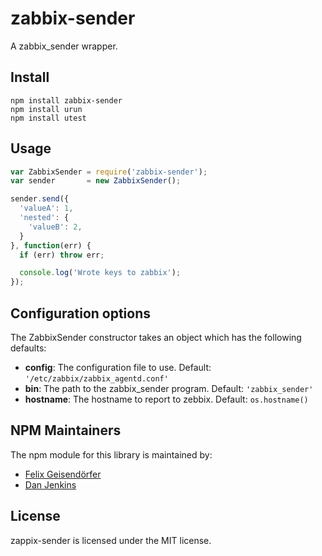 # zabbix-sender

A zabbix_sender wrapper.

## Install

```
npm install zabbix-sender
npm install urun
npm install utest

```

## Usage

```js
var ZabbixSender = require('zabbix-sender');
var sender       = new ZabbixSender();

sender.send({
  'valueA': 1,
  'nested': {
    'valueB': 2,
  }
}, function(err) {
  if (err) throw err;

  console.log('Wrote keys to zabbix');
});
```

## Configuration options

The ZabbixSender constructor takes an object which has the following defaults:

* **config**: The configuration file to use. Default: `'/etc/zabbix/zabbix_agentd.conf'`
* **bin**: The path to the zabbix_sender program. Default: `'zabbix_sender'`
* **hostname**: The hostname to report to zebbix. Default: `os.hostname()`

## NPM Maintainers

The npm module for this library is maintained by:

* [Felix Geisendörfer](http://github.com/felixge)
* [Dan Jenkins](http://github.com/danjenkins)

## License

zappix-sender is licensed under the MIT license.
